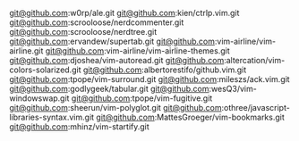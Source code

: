 git@github.com:w0rp/ale.git
git@github.com:kien/ctrlp.vim.git
git@github.com:scrooloose/nerdcommenter.git
git@github.com:scrooloose/nerdtree.git
git@github.com:ervandew/supertab.git
git@github.com:vim-airline/vim-airline.git
git@github.com:vim-airline/vim-airline-themes.git
git@github.com:djoshea/vim-autoread.git
git@github.com:altercation/vim-colors-solarized.git
git@github.com:albertorestifo/github.vim.git
git@github.com:tpope/vim-surround.git
git@github.com:mileszs/ack.vim.git
git@github.com:godlygeek/tabular.git
git@github.com:wesQ3/vim-windowswap.git
git@github.com:tpope/vim-fugitive.git
git@github.com:sheerun/vim-polyglot.git
git@github.com:othree/javascript-libraries-syntax.vim.git
git@github.com:MattesGroeger/vim-bookmarks.git
git@github.com:mhinz/vim-startify.git
